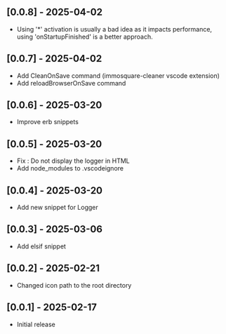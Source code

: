 ## [0.0.8] - 2025-04-02
 - Using '*' activation is usually a bad idea as it impacts performance, using 'onStartupFinished' is a better approach.

## [0.0.7] - 2025-04-02
- Add CleanOnSave command (immosquare-cleaner vscode extension)
- Add reloadBrowserOnSave command

## [0.0.6] - 2025-03-20
- Improve erb snippets

## [0.0.5] - 2025-03-20
- Fix : Do not display the logger in HTML
- Add node_modules to .vscodeignore

## [0.0.4] - 2025-03-20
- Add new snippet for Logger

## [0.0.3] - 2025-03-06
- Add elsif snippet

## [0.0.2] - 2025-02-21
- Changed icon path to the root directory

## [0.0.1] - 2025-02-17
- Initial release
